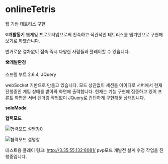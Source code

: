 # onlineTetris

웹 기반 테트리스 구현

**💡개발동기**
웹게임 프로토타입으로써 친숙하고 직관적인 테트리스를 웹기반으로 구현해보기로 하였습니다.

번거로운 절차없이 접속 즉시 다양한 사람들과 플레이할 수 있습니다.

**🛠️개발환경**

스프링 부트 2.6.4, JQuery


webSocket 기반으로 만들고 있습니다.
모드 상관없이 세션을 아이디로 서버에서 현재 진행중인 게임 상태를 받아와 화면에 출력합니다.
현재는 기능 구현에 집중하고 있어 프론트 화면은 서버 렌더링 작업없이 JQuery로 간단하게 구현해둔 상태입니다.


**soloMode**


  

**협력모드**

![협력모드 설명창0](https://user-images.githubusercontent.com/30370933/160237915-d7e9fcdc-cd82-4889-bdda-9f93ba9cf34b.PNG)

![협력모드 설명창](https://user-images.githubusercontent.com/30370933/160237920-5f99d703-53a8-49c2-bf20-4f149df27de0.PNG)


테스트용 플레이 링크:
http://3.35.55.132:8081/
pvp모드 개발전 설계 수정 작업을 진행중입니다. 
